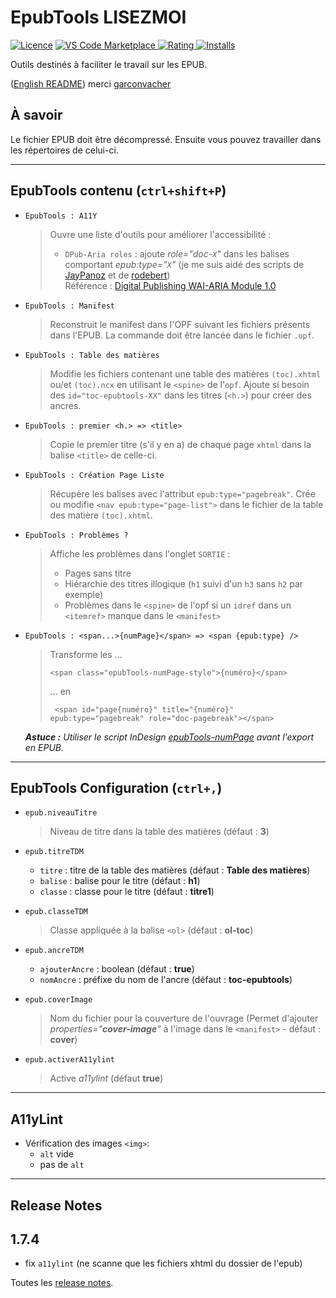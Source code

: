 # EpubTools LISEZMOI

[![Licence](https://img.shields.io/github/license/civodulab/epubtools.svg)](https://github.com/civodulab/epubtools)
[![VS Code Marketplace](https://vsmarketplacebadge.apphb.com/version-short/civodulab.epubtools.svg) ![Rating](https://vsmarketplacebadge.apphb.com/rating-short/civodulab.epubtools.svg) ![Installs](https://vsmarketplacebadge.apphb.com/installs/civodulab.epubtools.svg)](https://marketplace.visualstudio.com/items?itemName=civodulab.epubtools)

Outils destinés à faciliter le travail sur les EPUB.

([English README](README.en.md)) merci [garconvacher](https://github.com/garconvacher)

## À savoir

Le fichier EPUB doit être décompressé. Ensuite vous pouvez travailler dans les répertoires de celui-ci.

* * *

## EpubTools contenu (`ctrl+shift+P`)

- `EpubTools : A11Y`
  > Ouvre une liste d'outils pour améliorer l'accessibilité :
  > - `DPub-Aria roles` : ajoute _role="doc-`X`"_ dans les balises comportant _epub:type="`X`"_ (je me suis aidé des scripts de [JayPanoz](https://gist.github.com/JayPanoz/45896f17a69892de9a121d701c578d1e) et de [rodebert](https://gist.github.com/rodebert/81837a2676cf2c04819a582c3eb49c13))  
  > Référence : [Digital Publishing WAI-ARIA Module 1.0](https://www.w3.org/TR/dpub-aria-1.0/)

- `EpubTools : Manifest`
  > Reconstruit le manifest dans l'OPF suivant les fichiers présents dans l'EPUB. La commande doit être lancée dans le fichier `.opf`.

- `EpubTools : Table des matières`

  > Modifie les fichiers contenant une table des matières `(toc).xhtml` ou/et `(toc).ncx` en utilisant le `<spine>` de l'`opf`.
  > Ajoute si besoin des `id="toc-epubtools-XX"` dans les titres (`<h.>`) pour créer des ancres.

- `EpubTools : premier <h.> => <title>`

  > Copie le premier titre (s'il y en a) de chaque page `xhtml` dans la balise `<title>` de celle-ci.

- `EpubTools : Création Page Liste`

  >  Récupère les balises avec l'attribut `epub:type="pagebreak"`. Crée ou modifie `<nav epub:type="page-list">` dans le fichier de la table des matière `(toc).xhtml`.

- `EpubTools : Problèmes ?`

  >  Affiche les problèmes dans l'onglet `SORTIE` :
  > - Pages sans titre
  > - Hiérarchie des titres illogique (`h1` suivi d'un `h3` sans `h2` par exemple)
  > - Problèmes dans le `<spine>` de l'opf si un `idref` dans un `<itemref>` manque dans le `<manifest>`

- `EpubTools : <span...>{numPage}</span> => <span {epub:type} />`

  >  Transforme les ...
  > ```xhtml
  > <span class="epubTools-numPage-style">{numéro}</span>
  > ```
  > ... en
  > ```xhtml
  >  <span id="page{numéro}" title="{numéro}" epub:type="pagebreak" role="doc-pagebreak"></span>
  >  ```

  _**Astuce :** Utiliser le script InDesign [epubTools-numPage](https://github.com/civodulab/epubTools-numPage) avant l'export en EPUB._

* * *

## EpubTools Configuration (`ctrl+,`)

- `epub.niveauTitre`
  > Niveau de titre dans la table des matières (défaut : **3**)

- `epub.titreTDM`
  - `titre` : titre de la table des matières (défaut : **Table des matières**)
  - `balise` : balise pour le titre (défaut : **h1**)
  - `classe` : classe pour le titre (défaut : **titre1**)

- `epub.classeTDM`
  > Classe appliquée à la balise `<ol>` (défaut : **ol-toc**)

- `epub.ancreTDM`
  - `ajouterAncre` : boolean  (défaut : **true**)
  - `nomAncre` : préfixe du nom de l'ancre (défaut : **toc-epubtools**)

- `epub.coverImage`
  > Nom du fichier pour la couverture de l'ouvrage (Permet d'ajouter  _properties="**cover-image**"_ à l'image dans le `<manifest>` - défaut : **cover**)

- `epub.activerA11ylint`
  > Active _a11ylint_ (défaut **true**)

* * *

## A11yLint

- Vérification des images `<img>`:
  - `alt` vide
  - pas de `alt`

* * *

## Release Notes

## 1.7.4

- fix `a11ylint` (ne scanne que les fichiers xhtml du dossier de l'epub)

Toutes les [release notes](release-notes.md).